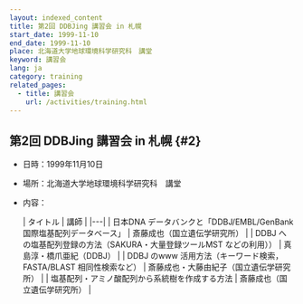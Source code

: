 ```yaml
---
layout: indexed_content
title: 第2回 DDBJing 講習会 in 札幌
start_date: 1999-11-10
end_date: 1999-11-10
place: 北海道大学地球環境科学研究科　講堂
keyword: 講習会
lang: ja
category: training
related_pages:
  - title: 講習会
    url: /activities/training.html
---
```


## 第2回 DDBJing 講習会 in 札幌  {#2}

-   日時：1999年11月10日
-   場所：北海道大学地球環境科学研究科　講堂
-   内容：

    | タイトル | 講師 |
    |---|
    | 日本DNA データバンクと「DDBJ/EMBL/GenBank 国際塩基配列データベース」 | 斎藤成也（国立遺伝学研究所） |
    | DDBJ への塩基配列登録の方法（SAKURA・大量登録ツールMST などの利用）） | 真島淳・橋爪亜紀（DDBJ） |
    | DDBJ のwww 活用方法（キーワード検索，FASTA/BLAST 相同性検索など） | 斎藤成也・大藤由紀子（国立遺伝学研究所） |
    | 塩基配列・アミノ酸配列から系統樹を作成する方法 | 斎藤成也（国立遺伝学研究所） |

